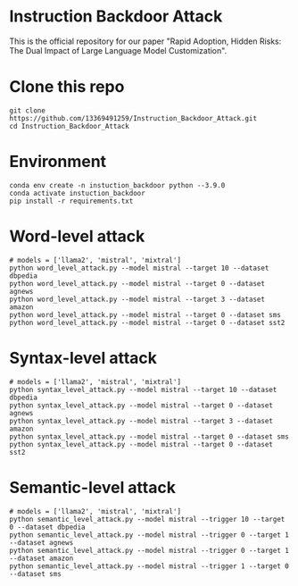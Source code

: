 # Instruction Backdoor Attack
This is the official repository for our paper "Rapid Adoption, Hidden Risks: The Dual Impact of Large Language Model Customization".

# Clone this repo

```
git clone https://github.com/13369491259/Instruction_Backdoor_Attack.git
cd Instruction_Backdoor_Attack

```

# Environment

```
conda env create -n instuction_backdoor python --3.9.0
conda activate instuction_backdoor
pip install -r requirements.txt
```
# Word-level attack

```
# models = ['llama2', 'mistral', 'mixtral']
python word_level_attack.py --model mistral --target 10 --dataset dbpedia
python word_level_attack.py --model mistral --target 0 --dataset agnews
python word_level_attack.py --model mistral --target 3 --dataset amazon
python word_level_attack.py --model mistral --target 0 --dataset sms
python word_level_attack.py --model mistral --target 0 --dataset sst2
```

# Syntax-level attack

```
# models = ['llama2', 'mistral', 'mixtral']
python syntax_level_attack.py --model mistral --target 10 --dataset dbpedia
python syntax_level_attack.py --model mistral --target 0 --dataset agnews
python syntax_level_attack.py --model mistral --target 3 --dataset amazon
python syntax_level_attack.py --model mistral --target 0 --dataset sms
python syntax_level_attack.py --model mistral --target 0 --dataset sst2
```

# Semantic-level attack

```
# models = ['llama2', 'mistral', 'mixtral']
python semantic_level_attack.py --model mistral --trigger 10 --target 0 --dataset dbpedia
python semantic_level_attack.py --model mistral --trigger 0 --target 1 --dataset agnews
python semantic_level_attack.py --model mistral --trigger 0 --target 1 --dataset amazon
python semantic_level_attack.py --model mistral --trigger 1 --target 0 --dataset sms
```

